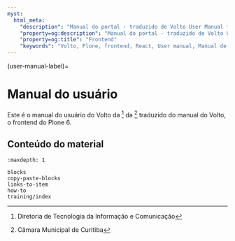 ```yaml
---
myst:
  html_meta:
    "description": "Manual do portal - traduzido de Volto User Manual for Plone 6"
    "property=og:description": "Manual do portal - traduzido de Volto User Manual for Plone 6"
    "property=og:title": "Frontend"
    "keywords": "Volto, Plone, frontend, React, User manual, Manual de usuário"
---
```



(user-manual-label)=

# Manual do usuário 

Este é o manual do usuário do Volto da [^DTIC] da [^CMC] traduzido do manual do Volto, o frontend do Plone 6.

## Conteúdo do material

```{toctree}
:maxdepth: 1

blocks
copy-paste-blocks
links-to-item
how-to
training/index
```

[^DTIC]: Diretoria de Tecnologia da Informação e Comunicação
[^CMC]: Câmara Municipal de Curitiba
